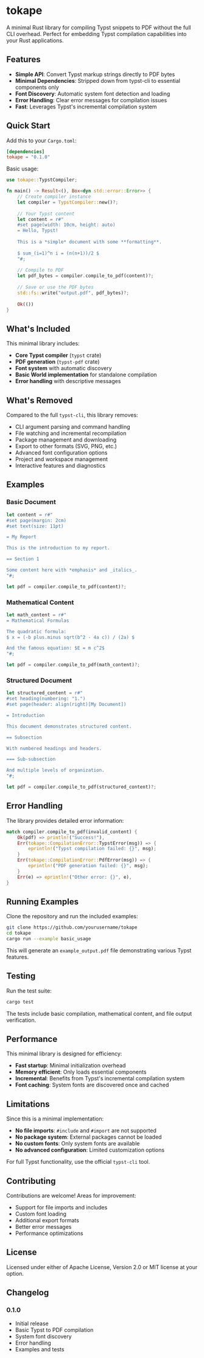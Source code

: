 # tokape

A minimal Rust library for compiling Typst snippets to PDF without the full CLI overhead. Perfect for embedding Typst compilation capabilities into your Rust applications.

## Features

- **Simple API**: Convert Typst markup strings directly to PDF bytes
- **Minimal Dependencies**: Stripped down from typst-cli to essential components only
- **Font Discovery**: Automatic system font detection and loading
- **Error Handling**: Clear error messages for compilation issues
- **Fast**: Leverages Typst's incremental compilation system

## Quick Start

Add this to your `Cargo.toml`:

```toml
[dependencies]
tokape = "0.1.0"
```

Basic usage:

```rust
use tokape::TypstCompiler;

fn main() -> Result<(), Box<dyn std::error::Error>> {
    // Create compiler instance
    let compiler = TypstCompiler::new()?;
    
    // Your Typst content
    let content = r#"
    #set page(width: 10cm, height: auto)
    = Hello, Typst!
    
    This is a *simple* document with some **formatting**.
    
    $ sum_(i=1)^n i = (n(n+1))/2 $
    "#;
    
    // Compile to PDF
    let pdf_bytes = compiler.compile_to_pdf(content)?;
    
    // Save or use the PDF bytes
    std::fs::write("output.pdf", pdf_bytes)?;
    
    Ok(())
}
```

## What's Included

This minimal library includes:

- **Core Typst compiler** (`typst` crate)
- **PDF generation** (`typst-pdf` crate)  
- **Font system** with automatic discovery
- **Basic World implementation** for standalone compilation
- **Error handling** with descriptive messages

## What's Removed

Compared to the full `typst-cli`, this library removes:

- CLI argument parsing and command handling
- File watching and incremental recompilation
- Package management and downloading
- Export to other formats (SVG, PNG, etc.)
- Advanced font configuration options
- Project and workspace management
- Interactive features and diagnostics

## Examples

### Basic Document

```rust
let content = r#"
#set page(margin: 2cm)
#set text(size: 11pt)

= My Report

This is the introduction to my report.

== Section 1

Some content here with *emphasis* and _italics_.
"#;

let pdf = compiler.compile_to_pdf(content)?;
```

### Mathematical Content

```rust
let math_content = r#"
= Mathematical Formulas

The quadratic formula:
$ x = (-b plus.minus sqrt(b^2 - 4a c)) / (2a) $

And the famous equation: $E = m c^2$
"#;

let pdf = compiler.compile_to_pdf(math_content)?;
```

### Structured Document

```rust
let structured_content = r#"
#set heading(numbering: "1.")
#set page(header: align(right)[My Document])

= Introduction

This document demonstrates structured content.

== Subsection

With numbered headings and headers.

=== Sub-subsection

And multiple levels of organization.
"#;

let pdf = compiler.compile_to_pdf(structured_content)?;
```

## Error Handling

The library provides detailed error information:

```rust
match compiler.compile_to_pdf(invalid_content) {
    Ok(pdf) => println!("Success!"),
    Err(tokape::CompilationError::TypstError(msg)) => {
        eprintln!("Typst compilation failed: {}", msg);
    }
    Err(tokape::CompilationError::PdfError(msg)) => {
        eprintln!("PDF generation failed: {}", msg);
    }
    Err(e) => eprintln!("Other error: {}", e),
}
```

## Running Examples

Clone the repository and run the included examples:

```bash
git clone https://github.com/yourusername/tokape
cd tokape
cargo run --example basic_usage
```

This will generate an `example_output.pdf` file demonstrating various Typst features.

## Testing

Run the test suite:

```bash
cargo test
```

The tests include basic compilation, mathematical content, and file output verification.

## Performance

This minimal library is designed for efficiency:

- **Fast startup**: Minimal initialization overhead
- **Memory efficient**: Only loads essential components
- **Incremental**: Benefits from Typst's incremental compilation system
- **Font caching**: System fonts are discovered once and cached

## Limitations

Since this is a minimal implementation:

- **No file imports**: `#include` and `#import` are not supported
- **No package system**: External packages cannot be loaded
- **No custom fonts**: Only system fonts are available
- **No advanced configuration**: Limited customization options

For full Typst functionality, use the official `typst-cli` tool.

## Contributing

Contributions are welcome! Areas for improvement:

- Support for file imports and includes
- Custom font loading
- Additional export formats
- Better error messages
- Performance optimizations

## License

Licensed under either of Apache License, Version 2.0 or MIT license at your option.

## Changelog

### 0.1.0

- Initial release
- Basic Typst to PDF compilation
- System font discovery
- Error handling
- Examples and tests

